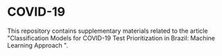 # COVID-19

This repository contains supplementary materials related to the article "Classification Models for COVID-19 Test Prioritization in Brazil: Machine Learning Approach ".
